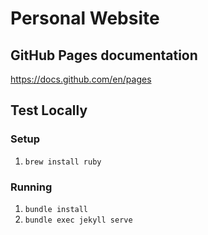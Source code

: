 # Personal Website

## GitHub Pages documentation

https://docs.github.com/en/pages

## Test Locally

### Setup

1. `brew install ruby`

### Running

1. `bundle install`
2. `bundle exec jekyll serve`

